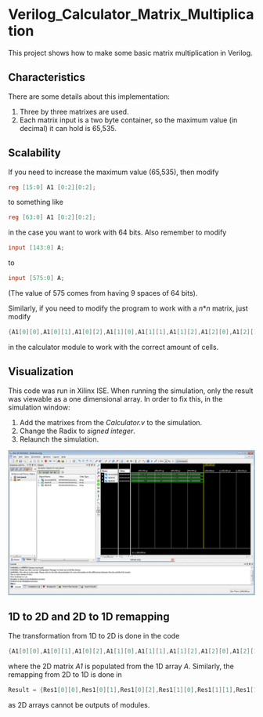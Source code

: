 # Verilog_Calculator_Matrix_Multiplication

This project shows how to make some basic matrix multiplication in Verilog. 

## Characteristics

There are some details about this implementation:
1. Three by three matrixes are used.
2. Each matrix input is a two byte container, so the maximum value (in decimal) it can hold is 65,535. 

## Scalability

If you need to increase the maximum value (65,535), then modify 
```verilog
reg [15:0] A1 [0:2][0:2];
```
to something like 
```verilog
reg [63:0] A1 [0:2][0:2];
```
in the case you want to work with 64 bits. Also remember to modify
```verilog
input [143:0] A;
```
to
```verilog
input [575:0] A;
```
(The value of 575 comes from having 9 spaces of 64 bits).

Similarly, if you need to modify the program to work with a *n***n* matrix, just modify 
```verilog
{A1[0][0],A1[0][1],A1[0][2],A1[1][0],A1[1][1],A1[1][2],A1[2][0],A1[2][1],A1[2][2]} = A;
```
in the calculator module to work with the correct amount of cells.

## Visualization

This code was run in Xilinx ISE. When running the simulation, only the result was viewable as a one dimensional array. In order to fix this, in the simulation window:
1. Add the matrixes from the *Calculator.v* to the simulation.
2. Change the Radix to *signed integer*.
3. Relaunch the simulation.

![Run example](/images/verilog_matrix_mult.gif?raw=true)

## 1D to 2D and 2D to 1D remapping

The transformation from 1D to 2D is done in the code
```verilog
{A1[0][0],A1[0][1],A1[0][2],A1[1][0],A1[1][1],A1[1][2],A1[2][0],A1[2][1],A1[2][2]} = A;
```
where the 2D matrix *A1* is populated from the 1D array *A*. Similarly, the remapping from 2D to 1D is done in
```verilog
Result = {Res1[0][0],Res1[0][1],Res1[0][2],Res1[1][0],Res1[1][1],Res1[1][2],Res1[2][0],Res1[2][1],Res1[2][2]};
```
as 2D arrays cannot be outputs of modules.